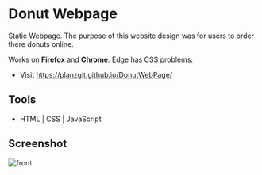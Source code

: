 # Donut Webpage

Static Webpage. The purpose of this website design was for users to order there donuts online.

Works on **Firefox** and **Chrome**. Edge has CSS problems.

- Visit https://planzgit.github.io/DonutWebPage/

## Tools

- HTML | CSS | JavaScript

## Screenshot

![front](https://user-images.githubusercontent.com/115049910/212957682-3cf907c6-d246-4e3f-ad1c-4f00a70c729f.jpg)
